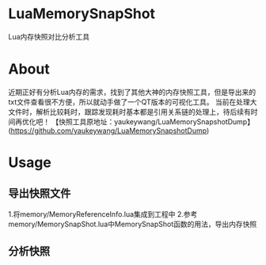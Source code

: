 # LuaMemorySnapShot
Lua内存快照对比分析工具

# About
近期正好有分析Lua内存的需求，找到了其他大神的内存快照工具，但是导出来的txt文件查看很不方便，所以就动手做了一个QT版本的可视化工具。
当前在处理大文件时，解析比较耗时，跟踪发现耗时基本都是引用关系链的处理上，待后续有时间再优化吧！
【快照工具原地址：yaukeywang/LuaMemorySnapshotDump】(https://github.com/yaukeywang/LuaMemorySnapshotDump)

# Usage
## 导出快照文件
1.将memory/MemoryReferenceInfo.lua集成到工程中
2.参考memory/MemorySnapShot.lua中MemorySnapShot函数的用法，导出内存快照

## 分析快照

